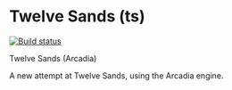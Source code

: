 Twelve Sands (ts)
==

[![Build status](https://api.travis-ci.org/scotchfield/ts.svg?branch=master)](https://travis-ci.org/scotchfield/ts)

Twelve Sands (Arcadia)

A new attempt at Twelve Sands, using the Arcadia engine.